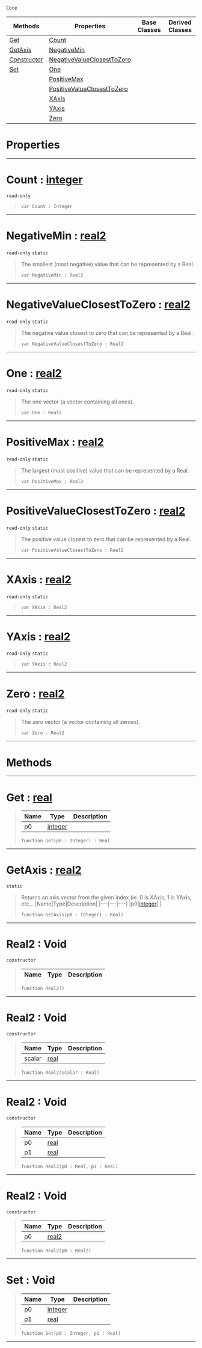  `Core`

|Methods|Properties|Base Classes|Derived Classes|
|---|---|---|---|
|[ Get](https://github.com/ZilchEngine/ZilchDocs/blob/master/code_reference/nada_base_types/real2.md#get-zilch-engine-document)|[ Count](https://github.com/ZilchEngine/ZilchDocs/blob/master/code_reference/nada_base_types/real2.md#count-zilch-engine-docume)| | |
|[ GetAxis](https://github.com/ZilchEngine/ZilchDocs/blob/master/code_reference/nada_base_types/real2.md#getaxis-zilch-engine-docu)|[ NegativeMin](https://github.com/ZilchEngine/ZilchDocs/blob/master/code_reference/nada_base_types/real2.md#negativemin-zilch-engine)| | |
|[ Constructor](https://github.com/ZilchEngine/ZilchDocs/blob/master/code_reference/nada_base_types/real2.md#real2-void)|[ NegativeValueClosestToZero](https://github.com/ZilchEngine/ZilchDocs/blob/master/code_reference/nada_base_types/real2.md#negativevalueclosesttoze)| | |
|[ Set](https://github.com/ZilchEngine/ZilchDocs/blob/master/code_reference/nada_base_types/real2.md#set-void)|[ One](https://github.com/ZilchEngine/ZilchDocs/blob/master/code_reference/nada_base_types/real2.md#one-zilch-engine-document)| | |
| |[ PositiveMax](https://github.com/ZilchEngine/ZilchDocs/blob/master/code_reference/nada_base_types/real2.md#positivemax-zilch-engine)| | |
| |[ PositiveValueClosestToZero](https://github.com/ZilchEngine/ZilchDocs/blob/master/code_reference/nada_base_types/real2.md#positivevalueclosesttoze)| | |
| |[ XAxis](https://github.com/ZilchEngine/ZilchDocs/blob/master/code_reference/nada_base_types/real2.md#xaxis-zilch-engine-docume)| | |
| |[ YAxis](https://github.com/ZilchEngine/ZilchDocs/blob/master/code_reference/nada_base_types/real2.md#yaxis-zilch-engine-docume)| | |
| |[ Zero](https://github.com/ZilchEngine/ZilchDocs/blob/master/code_reference/nada_base_types/real2.md#zilch-zilch-engine-documen)| | |


 #  Properties


---  
 #  Count : [integer](https://github.com/ZilchEngine/ZilchDocs/blob/master/code_reference/nada_base_types/integer.md)

 `read-only`

> 
> ``` lang=cpp, name=Nada
> var Count : Integer


---  
 #  NegativeMin : [real2](https://github.com/ZilchEngine/ZilchDocs/blob/master/code_reference/nada_base_types/real2.md)

 `read-only` `static`

> The smallest (most negative) value that can be represented by a Real.
> ``` lang=cpp, name=Nada
> var NegativeMin : Real2


---  
 #  NegativeValueClosestToZero : [real2](https://github.com/ZilchEngine/ZilchDocs/blob/master/code_reference/nada_base_types/real2.md)

 `read-only` `static`

> The negative value closest to zero that can be represented by a Real.
> ``` lang=cpp, name=Nada
> var NegativeValueClosestToZero : Real2


---  
 #  One : [real2](https://github.com/ZilchEngine/ZilchDocs/blob/master/code_reference/nada_base_types/real2.md)

 `read-only` `static`

> The one vector (a vector containing all ones).
> ``` lang=cpp, name=Nada
> var One : Real2


---  
 #  PositiveMax : [real2](https://github.com/ZilchEngine/ZilchDocs/blob/master/code_reference/nada_base_types/real2.md)

 `read-only` `static`

> The largest (most positive) value that can be represented by a Real.
> ``` lang=cpp, name=Nada
> var PositiveMax : Real2


---  
 #  PositiveValueClosestToZero : [real2](https://github.com/ZilchEngine/ZilchDocs/blob/master/code_reference/nada_base_types/real2.md)

 `read-only` `static`

> The positive value closest to zero that can be represented by a Real.
> ``` lang=cpp, name=Nada
> var PositiveValueClosestToZero : Real2


---  
 #  XAxis : [real2](https://github.com/ZilchEngine/ZilchDocs/blob/master/code_reference/nada_base_types/real2.md)

 `read-only` `static`

> 
> ``` lang=cpp, name=Nada
> var XAxis : Real2


---  
 #  YAxis : [real2](https://github.com/ZilchEngine/ZilchDocs/blob/master/code_reference/nada_base_types/real2.md)

 `read-only` `static`

> 
> ``` lang=cpp, name=Nada
> var YAxis : Real2


---  
 #  Zero : [real2](https://github.com/ZilchEngine/ZilchDocs/blob/master/code_reference/nada_base_types/real2.md)

 `read-only` `static`

> The zero vector (a vector containing all zeroes).
> ``` lang=cpp, name=Nada
> var Zero : Real2


---  
 #  Methods


---  
 #  Get : [real](https://github.com/ZilchEngine/ZilchDocs/blob/master/code_reference/nada_base_types/real.md)

> 
> |Name|Type|Description|
> |---|---|---|
> |p0|[integer](https://github.com/ZilchEngine/ZilchDocs/blob/master/code_reference/nada_base_types/integer.md)| |
> ``` lang=cpp, name=Nada
> function Get(p0 : Integer) : Real
> ``` 


---  
 #  GetAxis : [real2](https://github.com/ZilchEngine/ZilchDocs/blob/master/code_reference/nada_base_types/real2.md)

 `static`

> Returns an axis vector from the given index (ie. 0 is XAxis, 1 is YAxis, etc...
> |Name|Type|Description|
> |---|---|---|
> |p0|[integer](https://github.com/ZilchEngine/ZilchDocs/blob/master/code_reference/nada_base_types/integer.md)| |
> ``` lang=cpp, name=Nada
> function GetAxis(p0 : Integer) : Real2
> ``` 


---  
 #  Real2 : Void

 `constructor`

> 
> |Name|Type|Description|
> |---|---|---|
> ``` lang=cpp, name=Nada
> function Real2()
> ``` 


---  
 #  Real2 : Void

 `constructor`

> 
> |Name|Type|Description|
> |---|---|---|
> |scalar|[real](https://github.com/ZilchEngine/ZilchDocs/blob/master/code_reference/nada_base_types/real.md)| |
> ``` lang=cpp, name=Nada
> function Real2(scalar : Real)
> ``` 


---  
 #  Real2 : Void

 `constructor`

> 
> |Name|Type|Description|
> |---|---|---|
> |p0|[real](https://github.com/ZilchEngine/ZilchDocs/blob/master/code_reference/nada_base_types/real.md)| |
> |p1|[real](https://github.com/ZilchEngine/ZilchDocs/blob/master/code_reference/nada_base_types/real.md)| |
> ``` lang=cpp, name=Nada
> function Real2(p0 : Real, p1 : Real)
> ``` 


---  
 #  Real2 : Void

 `constructor`

> 
> |Name|Type|Description|
> |---|---|---|
> |p0|[real2](https://github.com/ZilchEngine/ZilchDocs/blob/master/code_reference/nada_base_types/real2.md)| |
> ``` lang=cpp, name=Nada
> function Real2(p0 : Real2)
> ``` 


---  
 #  Set : Void

> 
> |Name|Type|Description|
> |---|---|---|
> |p0|[integer](https://github.com/ZilchEngine/ZilchDocs/blob/master/code_reference/nada_base_types/integer.md)| |
> |p1|[real](https://github.com/ZilchEngine/ZilchDocs/blob/master/code_reference/nada_base_types/real.md)| |
> ``` lang=cpp, name=Nada
> function Set(p0 : Integer, p1 : Real)
> ``` 


---  
 

 